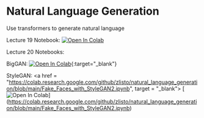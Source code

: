 # Natural Language Generation
Use transformers to generate natural language

Lecture 19 Notebook: [![Open In Colab](https://colab.research.google.com/assets/colab-badge.svg)](https://colab.research.google.com/github/zlisto/natural_language_generation/blob/main/Lecture%2019%20-%20Natural%20Language%20Generation.ipynb)

Lecture 20 Notebooks:

BigGAN:  [![Open In Colab](https://colab.research.google.com/assets/colab-badge.svg)](https://colab.research.google.com/github/zlisto/natural_language_generation/blob/main/BigGAN_TF_Hub_Demo.ipynb){:target="_blank"}

StyleGAN: <a href = "https://colab.research.google.com/github/zlisto/natural_language_generation/blob/main/Fake_Faces_with_StyleGAN2.ipynb", target = "_blank">
[![Open In Colab](https://colab.research.google.com/assets/colab-badge.svg)]</a>
(https://colab.research.google.com/github/zlisto/natural_language_generation/blob/main/Fake_Faces_with_StyleGAN2.ipynb)

